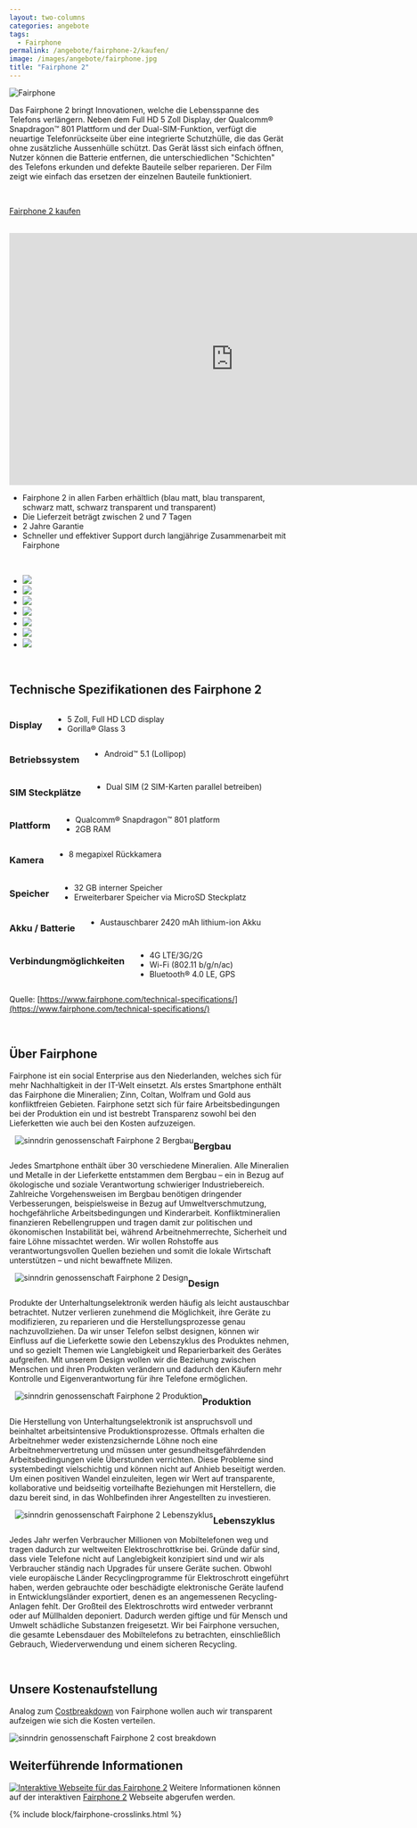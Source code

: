 ```yaml
---
layout: two-columns
categories: angebote
tags:
  - Fairphone
permalink: /angebote/fairphone-2/kaufen/
image: /images/angebote/fairphone.jpg
title: "Fairphone 2"
---
```

<div class="angebot-top-wide"><img title="Fairphone" src="/images/angebote/fairphone_sub.jpg"></div>

Das Fairphone 2 bringt Innovationen, welche die Lebensspanne des Telefons verlängern. Neben dem Full HD 5 Zoll Display, der Qualcomm&reg; Snapdragon&trade; 801 Plattform und der Dual-SIM-Funktion, verfügt die neuartige Telefonrückseite über eine integrierte Schutzhülle, die das Gerät ohne zusätzliche Aussenhülle schützt. Das Gerät lässt sich einfach öffnen, Nutzer können die Batterie entfernen, die unterschiedlichen "Schichten" des Telefons erkunden und defekte Bauteile selber reparieren. Der Film zeigt wie einfach das ersetzen der einzelnen Bauteile funktioniert.

<br>

<a href="http://fairphone.faircustomer.ch/" class="button big"><i class="fi-arrow-right"></i> Fairphone 2 kaufen</a>

<br>

<iframe width="803" height="452" src="https://www.youtube.com/embed/6DW733G76BY" frameborder="0" allowfullscreen></iframe>

<br>

* Fairphone 2 in allen Farben erhältlich (blau matt, blau transparent, schwarz matt, schwarz transparent und transparent)
* Die Lieferzeit beträgt zwischen 2 und 7 Tagen
* 2 Jahre Garantie
* Schneller und effektiver Support durch langjährige Zusammenarbeit mit Fairphone

<br>

<ul class="clearing-thumbs" data-clearing>
  <li><a href="/images/angebote/fairphone/fp2-front.jpg"><img src="/images/angebote/fairphone/fp2-front-tumb.jpg"></a></li>
  <li><a href="/images/angebote/fairphone/fp2-side.jpg"><img src="/images/angebote/fairphone/fp2-side-tumb.jpg"></a></li>
  <li><a href="/images/angebote/fairphone/fp2-bl-matt.jpg"><img src="/images/angebote/fairphone/fp2-bl-matt-tumb.jpg"></a></li>
  <li><a href="/images/angebote/fairphone/fp2-bl-trans.jpg"><img src="/images/angebote/fairphone/fp2-bl-trans-tumb.jpg"></a></li>
  <li><a href="/images/angebote/fairphone/fp2-sw-matt.jpg"><img src="/images/angebote/fairphone/fp2-sw-matt-tumb.jpg"></a></li>
  <li><a href="/images/angebote/fairphone/fp2-sw-trans.jpg"><img src="/images/angebote/fairphone/fp2-sw-trans-tumb.jpg"></a></li>
  <li><a href="/images/angebote/fairphone/fp2-trans.jpg"><img src="/images/angebote/fairphone/fp2-trans-tumb.jpg"></a></li>
</ul>

<br>

## <a name="spezifikationen"></a> Technische Spezifikationen des Fairphone 2

<div class="row">
<div class="large-6 columns">
  <h3>Display</h3>
  <ul>
    <li>5 Zoll, Full HD LCD display</li>
    <li>Gorilla&reg; Glass 3</li>
  </ul>
</div>

<div class="large-6 columns">
  <h3>Betriebssystem</h3>
  <ul>
    <li>Android&trade; 5.1 (Lollipop)</li>
  </ul>
</div>
</div>

<div class="row">
<div class="large-6 columns">
  <h3>SIM Steckplätze</h3>
  <ul>
    <li>Dual SIM (2 SIM-Karten parallel betreiben)</li>
  </ul>
</div>

<div class="large-6 columns">
  <h3>Plattform</h3>
  <ul>
    <li>Qualcomm&reg; Snapdragon​​&trade; 801 platform</li>
    <li>2GB RAM</li>
  </ul>
</div>
</div>

<div class="row">
<div class="large-6 columns">
  <h3>Kamera</h3>
  <ul>
    <li>8 megapixel Rückkamera</li>
  </ul>
</div>

<div class="large-6 columns">
  <h3>Speicher</h3>
  <ul>
    <li>32 GB interner Speicher</li>
    <li>Erweiterbarer Speicher via MicroSD Steckplatz</li>
  </ul>
</div>
</div>

<div class="row">
<div class="large-6 columns">
  <h3>Akku / Batterie</h3>
  <ul>
    <li>Austauschbarer 2420 mAh lithium-ion Akku</li>
  </ul>
</div>

<div class="large-6 columns">
  <h3>Verbindungmöglichkeiten</h3>
  <ul>
    <li>4G LTE/3G/2G</li>
    <li>Wi-Fi (802.11 b/g/n/ac)</li>
    <li>Bluetooth&reg; 4.0 LE, GPS</li>
  </ul>
</div>
</div>

Quelle: [https://www.fairphone.com/technical-specifications/](https://www.fairphone.com/technical-specifications/)

<br>

## <a name="überfairphone"></a> Über Fairphone

Fairphone ist ein social Enterprise aus den Niederlanden, welches sich für mehr Nachhaltigkeit in der IT-Welt einsetzt. Als erstes Smartphone enthält das Fairphone die Mineralien; Zinn, Coltan, Wolfram und Gold aus konfliktfreien Gebieten. Fairphone setzt sich für faire Arbeitsbedingungen bei der Produktion ein und ist bestrebt Transparenz sowohl bei den Lieferketten wie auch bei den Kosten aufzuzeigen.

<img style="float: left; padding-left: 10px; padding-bottom: 10px;" src="/images/angebote/fairphone/bergbau2.jpg" alt="sinndrin genossenschaft Fairphone 2 Bergbau" />

### Bergbau

Jedes Smartphone enthält über 30 verschiedene Mineralien. Alle Mineralien und Metalle in der Lieferkette entstammen dem Bergbau – ein in Bezug auf ökologische und soziale Verantwortung schwieriger Industriebereich. Zahlreiche Vorgehensweisen im Bergbau benötigen dringender Verbesserungen, beispielsweise in Bezug auf Umweltverschmutzung, hochgefährliche Arbeitsbedingungen und Kinderarbeit. Konfliktmineralien finanzieren Rebellengruppen und tragen damit zur politischen und ökonomischen Instabilität bei, während Arbeitnehmerrechte, Sicherheit und faire Löhne missachtet werden. Wir wollen Rohstoffe aus verantwortungsvollen Quellen beziehen und somit die lokale Wirtschaft unterstützen – und nicht bewaffnete Milizen.

<img style="float: left; padding-left: 10px; padding-bottom: 10px;" src="/images/angebote/fairphone/design.jpg" alt="sinndrin genossenschaft Fairphone 2 Design" />

### Design

Produkte der Unterhaltungselektronik werden häufig als leicht austauschbar betrachtet. Nutzer verlieren zunehmend die Möglichkeit, ihre Geräte zu modifizieren, zu reparieren und die Herstellungsprozesse genau nachzuvollziehen. Da wir unser Telefon selbst designen, können wir Einfluss auf die Lieferkette sowie den Lebenszyklus des Produktes nehmen, und so gezielt Themen wie Langlebigkeit und Reparierbarkeit des Gerätes aufgreifen. Mit unserem Design wollen wir die Beziehung zwischen Menschen und ihren Produkten verändern und dadurch den Käufern mehr Kontrolle und Eigenverantwortung für ihre Telefone ermöglichen.

<img style="float: left; padding-left: 10px; padding-bottom: 10px;" src="/images/angebote/fairphone/produktion.jpg" alt="sinndrin genossenschaft Fairphone 2 Produktion" />

### Produktion

Die Herstellung von Unterhaltungselektronik ist anspruchsvoll und beinhaltet arbeitsintensive Produktionsprozesse. Oftmals erhalten die Arbeitnehmer weder existenzsichernde Löhne noch eine Arbeitnehmervertretung und müssen unter gesundheitsgefährdenden Arbeitsbedingungen viele Überstunden verrichten. Diese Probleme sind systembedingt vielschichtig und können nicht auf Anhieb beseitigt werden. Um einen positiven Wandel einzuleiten, legen wir Wert auf transparente, kollaborative und beidseitig vorteilhafte Beziehungen mit Herstellern, die dazu bereit sind, in das Wohlbefinden ihrer Angestellten zu investieren.

<img style="float: left; padding-left: 10px; padding-bottom: 10px;" src="/images/angebote/fairphone/lebenszyklus.jpg" alt="sinndrin genossenschaft Fairphone 2 Lebenszyklus" />

### Lebenszyklus

Jedes Jahr werfen Verbraucher Millionen von Mobiltelefonen weg und tragen dadurch zur weltweiten Elektroschrottkrise bei. Gründe dafür sind, dass viele Telefone nicht auf Langlebigkeit konzipiert sind und wir als Verbraucher ständig nach Upgrades für unsere Geräte suchen. Obwohl viele europäische Länder Recyclingprogramme für Elektroschrott eingeführt haben, werden gebrauchte oder beschädigte elektronische Geräte laufend in Entwicklungsländer exportiert, denen es an angemessenen Recycling-Anlagen fehlt. Der Großteil des Elektroschrotts wird entweder verbrannt oder auf Müllhalden deponiert. Dadurch werden giftige und für Mensch und Umwelt schädliche Substanzen freigesetzt. Wir bei Fairphone versuchen, die gesamte Lebensdauer des Mobiltelefons zu betrachten, einschließlich Gebrauch, Wiederverwendung und einem sicheren Recycling.

<br>

## <a name="kostenaufstellung"></a> Unsere Kostenaufstellung
Analog zum [Costbreakdown](https://www.fairphone.com/wp-content/uploads/2015/09/Cost-Breakdown-Fairphone-2-German-1.pdf) von Fairphone wollen auch wir transparent aufzeigen wie sich die Kosten verteilen.

<img src="/images/angebote/fairphone/cost_breakdown07_fairphone2_sinndrin.jpg" alt="sinndrin genossenschaft Fairphone 2 cost breakdown" />

## <a name="weiterführendeinformationen"></a> Weiterführende Informationen
<a href="https://www.fairphone.com/phone/"><img src="/images/angebote/fairphone/fairphone-2-interaktive-webseite.jpg" alt="Interaktive Webseite für das Fairphone 2" /></a>
Weitere Informationen können auf der interaktiven [Fairphone 2](https://www.fairphone.com/phone/) Webseite abgerufen werden.

{% include block/fairphone-crosslinks.html %}